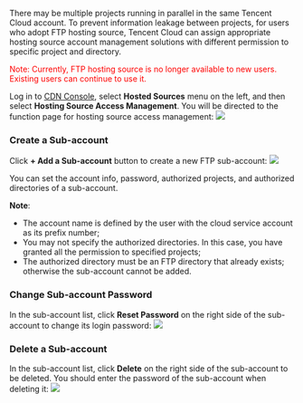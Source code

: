 There may be multiple projects running in parallel in the same Tencent Cloud account. To prevent information leakage between projects, for users who adopt FTP hosting source, Tencent Cloud can assign appropriate hosting source account management solutions with different permission to specific project and directory.

<font style="color:red">Note: Currently, FTP hosting source is no longer available to new users. Existing users can continue to use it.</font>

Log in to [CDN Console](https://console.qcloud.com/cdn), select **Hosted Sources** menu on the left, and then select **Hosting Source Access Management**. You will be directed to the function page for hosting source access management:
![](https://mc.qcloudimg.com/static/img/e426374f4f102dd8c976deafd940f4ac/1.png)

### Create a Sub-account
Click **+ Add a Sub-account** button to create a new FTP sub-account:
![](https://mc.qcloudimg.com/static/img/4d861967cfe52d633b01f6d37e321c23/2.png)

You can set the account info, password, authorized projects, and authorized directories of a sub-account.

**Note**:
+ The account name is defined by the user with the cloud service account as its prefix number;
+ You may not specify the authorized directories. In this case, you have granted all the permission to specified projects;
+ The authorized directory must be an FTP directory that already exists; otherwise the sub-account cannot be added.

### Change Sub-account Password
In the sub-account list, click **Reset Password** on the right side of the sub-account to change its login password:
![](https://mc.qcloudimg.com/static/img/c31757df490b02e46dea3012c9c176c0/3.png)

### Delete a Sub-account
In the sub-account list, click **Delete** on the right side of the sub-account to be deleted. You should enter the password of the sub-account when deleting it:
![](https://mc.qcloudimg.com/static/img/5046465f5c659d92eab2e0c3b9d2612a/4.png)


